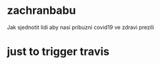 # zachranbabu
Jak sjednotit lidi aby nasi pribuzni covid19 ve zdravi prezili

# just to trigger travis
